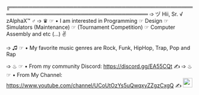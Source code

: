 ╔═══════════════════════════════════════════════════════════════════════════════════════
 ➩ ヅ Hii, Sr. √ zAlphaX™ ♂
 ➩ ♛ ☞  • I am interested in Programming ☞ Design ☞ Simulators (Maintenance) ☞ (Tournament Competition) ☞ Computer Assembly and etc (...) ✌

 ➩ ♫  ☞  • My favorite music genres are Rock, Funk, HipHop, Trap, Pop and Rap

 ➩ ♨ ☞  • From my community Discord: https://discord.gg/EA55CQt ✍
 ➩ ♨ ☞  • From My Channel:  https://www.youtube.com/channel/UCoUtOzYs5uQwqxyZZgzCxgQ ✍
 <img src="https://upload.wikimedia.org/wikipedia/commons/thumb/c/cf/Lua-Logo.svg/1200px-Lua-Logo.svg.png" width="25vw" height="25vh">
